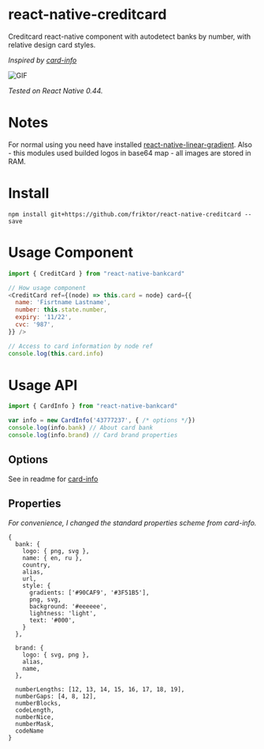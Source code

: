 # react-native-creditcard
Creditcard react-native component with autodetect banks by number, with relative design card styles.

_Inspired by [card-info](https://github.com/iserdmi/card-info)_

![GIF](https://image.ibb.co/bxL8RQ/2017_05_16_01_21_09.gif)

_Tested on React Native 0.44._

# Notes
For normal using you need have installed [react-native-linear-gradient](https://github.com/react-native-community/react-native-linear-gradient).
Also - this modules used builded logos in base64 map - all images are stored in RAM.

# Install
```
npm install git+https://github.com/friktor/react-native-creditcard --save
```

# Usage Component

``` js
import { CreditCard } from "react-native-bankcard"

// How usage component
<CreditCard ref={(node) => this.card = node} card={{
  name: 'Fisrtname Lastname',
  number: this.state.number,
  expiry: '11/22',
  cvc: '987',
}} />

// Access to card information by node ref
console.log(this.card.info)
```

# Usage API

``` js
import { CardInfo } from "react-native-bankcard"

var info = new CardInfo('43777237', { /* options */})
console.log(info.bank) // About card bank
console.log(info.brand) // Card brand properties
```

## Options
See in readme for [card-info](https://github.com/iserdmi/card-info)

## Properties
_For convenience, I changed the standard properties scheme from card-info._

```
{
  bank: {
    logo: { png, svg },
    name: { en, ru },
    country,
    alias,
    url,
    style: {
      gradients: ['#90CAF9', '#3F51B5'],
      png, svg,
      background: '#eeeeee',
      lightness: 'light',
      text: '#000',
    }
  },

  brand: {
    logo: { svg, png },
    alias,
    name,
  },

  numberLengths: [12, 13, 14, 15, 16, 17, 18, 19],
  numberGaps: [4, 8, 12],
  numberBlocks,
  codeLength,
  numberNice,
  numberMask,
  codeName
}
```

